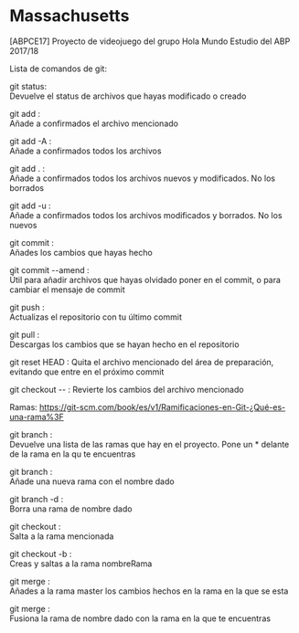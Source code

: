 # Massachusetts
[ABPCE17] Proyecto de videojuego del grupo Hola Mundo Estudio del ABP 2017/18


Lista de comandos de git:

git status:  
	Devuelve el status de archivos que hayas modificado o creado
	
git add <archivo>  :  
	Añade a confirmados el archivo mencionado
	
git add -A  :  
	Añade a confirmados todos los archivos
	
git add .  :  
	Añade a confirmados todos los archivos nuevos y modificados. No los borrados
	
git add -u  :  
	Añade a confirmados todos los archivos modificados y borrados. No los nuevos
	 
git commit  :  
	Añades los cambios que hayas hecho
	
git commit --amend  :  
	Útil para añadir archivos que hayas olvidado poner en el commit, o para cambiar el mensaje de commit
	
git push  :  
	Actualizas el repositorio con tu último commit
	
git pull  :  
	Descargas los cambios que se hayan hecho en el repositorio
	
git reset HEAD <archivo>  :
	Quita el archivo mencionado del área de preparación, evitando que entre en el próximo commit
	
git checkout -- <archivo>  :
	Revierte los cambios del archivo mencionado

Ramas: https://git-scm.com/book/es/v1/Ramificaciones-en-Git-¿Qué-es-una-rama%3F

git branch  :  
	Devuelve una lista de las ramas que hay en el proyecto. Pone un * delante de la rama en la qu te encuentras
	
git branch <nombre>  :  
	Añade una nueva rama con el nombre dado
	
git branch -d <nombre>  :  
	Borra una rama de nombre dado
	
git checkout <nombreRama>  :  
	Salta a la rama mencionada
	
git checkout -b <nombreRama>  :  
	Creas y saltas a la rama nombreRama
	
git merge  :  
	Añades a la rama master los cambios hechos en la rama en la que se esta
	
git merge <nombreRama>  :  
	Fusiona la rama de nombre dado con la rama en la que te encuentras


